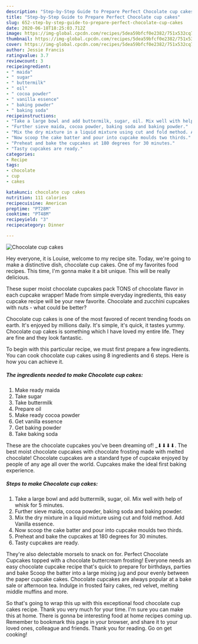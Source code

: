 ```yaml
---
description: "Step-by-Step Guide to Prepare Perfect Chocolate cup cakes"
title: "Step-by-Step Guide to Prepare Perfect Chocolate cup cakes"
slug: 652-step-by-step-guide-to-prepare-perfect-chocolate-cup-cakes
date: 2020-06-18T18:25:03.712Z
image: https://img-global.cpcdn.com/recipes/5dea59bfcf0e2382/751x532cq70/chocolate-cup-cakes-recipe-main-photo.jpg
thumbnail: https://img-global.cpcdn.com/recipes/5dea59bfcf0e2382/751x532cq70/chocolate-cup-cakes-recipe-main-photo.jpg
cover: https://img-global.cpcdn.com/recipes/5dea59bfcf0e2382/751x532cq70/chocolate-cup-cakes-recipe-main-photo.jpg
author: Jessie Francis
ratingvalue: 3.7
reviewcount: 3
recipeingredient:
- " maida"
- " sugar"
- " buttermilk"
- " oil"
- " cocoa powder"
- " vanilla essence"
- " baking powder"
- " baking soda"
recipeinstructions:
- "Take a large bowl and add buttermilk, sugar, oil. Mix well with help of whisk for 5 minutes."
- "Further sieve maida, cocoa powder, baking soda and baking powder."
- "Mix the dry mixture in a liquid mixture using cut and fold method. Add Vanilla essence."
- "Now scoop the cake batter and pour into cupcake moulds two thirds."
- "Preheat and bake the cupcakes at 180 degrees for 30 minutes."
- "Tasty cupcakes are ready."
categories:
- Recipe
tags:
- chocolate
- cup
- cakes

katakunci: chocolate cup cakes 
nutrition: 111 calories
recipecuisine: American
preptime: "PT28M"
cooktime: "PT48M"
recipeyield: "3"
recipecategory: Dinner

---
```



![Chocolate cup cakes](https://img-global.cpcdn.com/recipes/5dea59bfcf0e2382/751x532cq70/chocolate-cup-cakes-recipe-main-photo.jpg)

Hey everyone, it is Louise, welcome to my recipe site. Today, we're going to make a distinctive dish, chocolate cup cakes. One of my favorites food recipes. This time, I'm gonna make it a bit unique. This will be really delicious.

These super moist chocolate cupcakes pack TONS of chocolate flavor in each cupcake wrapper! Made from simple everyday ingredients, this easy cupcake recipe will be your new favorite. Chocolate and zucchini cupcakes with nuts - what could be better?

Chocolate cup cakes is one of the most favored of recent trending foods on earth. It's enjoyed by millions daily. It's simple, it's quick, it tastes yummy. Chocolate cup cakes is something which I have loved my entire life. They are fine and they look fantastic.


To begin with this particular recipe, we must first prepare a few ingredients. You can cook chocolate cup cakes using 8 ingredients and 6 steps. Here is how you can achieve it.

<!--inarticleads1-->

##### The ingredients needed to make Chocolate cup cakes:

1. Make ready  maida
1. Take  sugar
1. Take  buttermilk
1. Prepare  oil
1. Make ready  cocoa powder
1. Get  vanilla essence
1. Get  baking powder
1. Take  baking soda


These are the chocolate cupcakes you&#39;ve been dreaming of! _­⬇⬇⬇⬇. The best moist chocolate cupcakes with chocolate frosting made with melted chocolate! Chocolate cupcakes are a standard type of cupcake enjoyed by people of any age all over the world. Cupcakes make the ideal first baking experience. 

<!--inarticleads2-->

##### Steps to make Chocolate cup cakes:

1. Take a large bowl and add buttermilk, sugar, oil. Mix well with help of whisk for 5 minutes.
1. Further sieve maida, cocoa powder, baking soda and baking powder.
1. Mix the dry mixture in a liquid mixture using cut and fold method. Add Vanilla essence.
1. Now scoop the cake batter and pour into cupcake moulds two thirds.
1. Preheat and bake the cupcakes at 180 degrees for 30 minutes.
1. Tasty cupcakes are ready.


They&#39;re also delectable morsels to snack on for. Perfect Chocolate Cupcakes topped with a chocolate buttercream frosting! Everyone needs an easy chocolate cupcake recipe that&#39;s quick to prepare for birthdays, parties and bake Scoop the batter into a large mixing jug and pour evenly between the paper cupcake cakes. Chocolate cupcakes are always popular at a bake sale or afternoon tea. Indulge in frosted fairy cakes, red velvet, melting middle muffins and more. 

So that's going to wrap this up with this exceptional food chocolate cup cakes recipe. Thank you very much for your time. I'm sure you can make this at home. There is gonna be interesting food at home recipes coming up. Remember to bookmark this page in your browser, and share it to your loved ones, colleague and friends. Thank you for reading. Go on get cooking!
